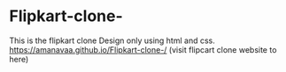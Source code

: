 # Flipkart-clone-
This is the flipkart clone Design only using html and css.
https://amanavaa.github.io/Flipkart-clone-/ (visit flipcart clone website to here)
